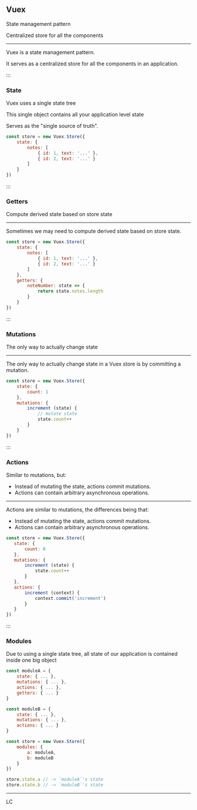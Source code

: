 ## Vuex

State management pattern 

Centralized store for all the components

***
Vuex is a state management pattern. 

It serves as a centralized store for all the components in an application. 

:::
### State
Vuex uses a single state tree

This single object contains all your application level state

Serves as the "single source of truth".

``` js
const store = new Vuex.Store({
    state: {
        notes: [
            { id: 1, text: '...' },
            { id: 2, text: '...' }
        ]
    }
})
```

:::
### Getters
Compute derived state based on store state

***
Sometimes we may need to compute derived state based on store state.

``` js
const store = new Vuex.Store({
    state: {
        notes: [
            { id: 1, text: '...' },
            { id: 2, text: '...' }
        ]
    },
    getters: {
        noteNumber: state => {
            return state.notes.length
        }
    }
})
```

:::
### Mutations
The only way to actually change state

***
The only way to actually change state in a Vuex store is by committing a mutation.

``` js 
const store = new Vuex.Store({
    state: {
        count: 1
    },
    mutations: {
        increment (state) {
            // mutate state
            state.count++
        }
    }
})
```

:::
### Actions
Similar to mutations, but:
 - Instead of mutating the state, actions commit mutations.
 - Actions can contain arbitrary asynchronous operations.

***
Actions are similar to mutations, the differences being that:
 - Instead of mutating the state, actions commit mutations.
 - Actions can contain arbitrary asynchronous operations.

 ``` js
const store = new Vuex.Store({
    state: {
        count: 0
    },
    mutations: {
        increment (state) {
            state.count++
        }
    },
    actions: {
        increment (context) {
            context.commit('increment')
        }
    }
})
```

:::
### Modules
Due to using a single state tree, all state of our application is contained inside one big object

``` js
const moduleA = {
    state: { ... },
    mutations: { ... },
    actions: { ... },
    getters: { ... }
}

const moduleB = {
    state: { ... },
    mutations: { ... },
    actions: { ... }
}

const store = new Vuex.Store({
    modules: {
        a: moduleA,
        b: moduleB
    }
})

store.state.a // -> `moduleA`'s state
store.state.b // -> `moduleB`'s state
```

***
LC